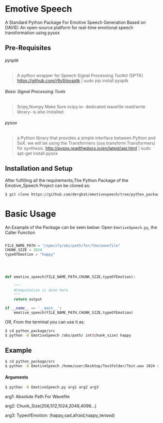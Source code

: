 # Emotive Speech

A Standard Python Package For Emotive Speech Generation Based on DAVID: An open-source platform for real-time emotional speech
transformation using pysox

Pre-Requisites
-------------
###### pysptk
> A python wrapper for Speech Signal Processing Toolkit (SPTK)
> https://github.com/r9y9/pysptk | sudo pip install pysptk

###### Basic Signal Processing Tools 
> Scipy,Numpy
> Make Sure scipy.io- dedicated wavefile read/write library- is also installed

###### pysox
> a Python library that provides a simple interface between Python and SoX.
> we will be using the Transformers (sox.transform.Transformers) for synthesis.
> http://pysox.readthedocs.io/en/latest/api.html | sudo apt-get install pysox



Installation and Setup
-----
After fulfilling all the requirements,The Python Package of the Emotive_Speech Project can be cloned as:
```sh
$ git clone https://github.com/dergkat/emotivespeech/tree/python_package
```
Basic Usage
===========
An Example of the Package can be seen below:
Open `EmotiveSpeech.py`, the Caller Function

```python

FILE_NAME_PATH = "/specify/abs/path/for/the/wavefile"
CHUNK_SIZE = 1024	  
typeOfEmotion = "happy"
		
		
		

def emotive_speech(FILE_NAME_PATH,CHUNK_SIZE,typeOfEmotion):
	
	"""
	#Computation is done here
	"""
	return output

if __name__ == '__main__':	
	emotive_speech(FILE_NAME_PATH,CHUNK_SIZE,typeOfEmotion)
```
OR,
From the terminal you can use it as:

```sh
$ cd python_package/src
$ python -B EmotiveSpeech /abs/path/ int(chunk_size) happy
```

Example
-----
```sh
$ cd python_package/src
$ python -B EmotiveSpeech /home/user/Desktop/TestFolder/Test.wav 1024 sad
```
#### Arguments

```sh
$ python -B EmotiveSpeech.py arg1 arg2 arg3
```
arg1: Absolute Path For Wavefile

arg2: Chunk_Size(256,512,1024,2048,4096...)

arg3: TypeofEmotion: (happy,sad,afraid,happy_tensed) 



